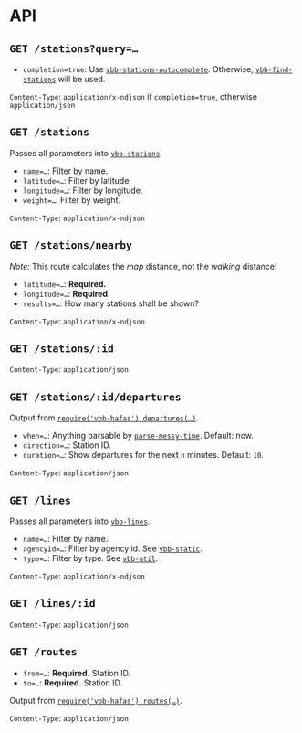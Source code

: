 # API

## `GET /stations?query=…`

- `completion=true`: Use [`vbb-stations-autocomplete`](https://github.com/derhuerst/vbb-stations-autocomplete). Otherwise, [`vbb-find-stations`](https://github.com/derhuerst/vbb-find-stations) will be used.

`Content-Type`: `application/x-ndjson` if `completion=true`, otherwise `application/json`


## `GET /stations`

Passes all parameters into [`vbb-stations`](https://github.com/derhuerst/vbb-stations).

- `name=…`: Filter by name.
- `latitude=…`: Filter by latitude.
- `longitude=…`: Filter by longitude.
- `weight=…`: Filter by weight.

`Content-Type`: `application/x-ndjson`


## `GET /stations/nearby`

*Note:* This route calculates the *map* distance, not the *walking* distance!

- `latitude=…`: **Required.**
- `longitude=…`: **Required.**
- `results=…`: How many stations shall be shown?

`Content-Type`: `application/x-ndjson`


## `GET /stations/:id`

`Content-Type`: `application/json`


## `GET /stations/:id/departures`

Output from [`require('vbb-hafas').departures(…)`](https://github.com/derhuerst/vbb-hafas/blob/master/docs/departures.md).

- `when=…`: Anything parsable by [`parse-messy-time`](https://github.com/substack/parse-messy-time#example). Default: now.
- `direction=…`: Station ID.
- `duration=…`: Show departures for the next `n` minutes. Default: `10`.

`Content-Type`: `application/json`


## `GET /lines`

Passes all parameters into [`vbb-lines`](https://github.com/derhuerst/vbb-lines).

- `name=…`: Filter by name.
- `agencyId=…`: Filter by agency id. See [`vbb-static`](https://github.com/derhuerst/vbb-static).
- `type=…`: Filter by type. See [`vbb-util`](https://github.com/derhuerst/vbb-util/blob/cd0c74f8a851549cfb9cf561d1fcf366248557c3/products.js#L116-L125).

`Content-Type`: `application/x-ndjson`


## `GET /lines/:id`

`Content-Type`: `application/json`


## `GET /routes`

- `from=…`: **Required.** Station ID.
- `to=…`: **Required.** Station ID.

Output from [`require('vbb-hafas').routes(…)`](https://github.com/derhuerst/vbb-hafas#getting-started).

`Content-Type`: `application/json`
